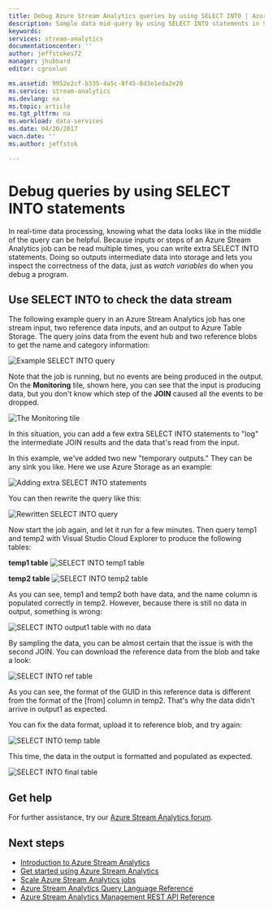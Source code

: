 ```yaml
---
title: Debug Azure Stream Analytics queries by using SELECT INTO | Azure
description: Sample data mid-query by using SELECT INTO statements in Stream Analytics
keywords: 
services: stream-analytics
documentationcenter: ''
author: jeffstokes72
manager: jhubbard
editor: cgronlun

ms.assetid: 9952e2cf-b335-4a5c-8f45-8d3e1eda2e20
ms.service: stream-analytics
ms.devlang: na
ms.topic: article
ms.tgt_pltfrm: na
ms.workload: data-services
ms.date: 04/20/2017
wacn.date: ''
ms.author: jeffstok

---
```

# Debug queries by using SELECT INTO statements

In real-time data processing, knowing what the data looks like in the middle of the query can be helpful. Because inputs or steps of an Azure Stream Analytics job can be read multiple times, you can write extra SELECT INTO statements. Doing so outputs intermediate data into storage and lets you inspect the correctness of the data, just as *watch variables* do when you debug a program.

## Use SELECT INTO to check the data stream

The following example query in an Azure Stream Analytics job has one stream input, two reference data inputs, and an output to Azure Table Storage. The query joins data from the event hub and two reference blobs to get the name and category information:

![Example SELECT INTO query](./media/stream-analytics-select-into/stream-analytics-select-into-query1.png)

Note that the job is running, but no events are being produced in the output. On the **Monitoring** tile, shown here, you can see that the input is producing data, but you don't know which step of the **JOIN** caused all the events to be dropped.

![The Monitoring tile](./media/stream-analytics-select-into/stream-analytics-select-into-monitor.png)

In this situation, you can add a few extra SELECT INTO statements to "log" the intermediate JOIN results and the data that's read from the input.

In this example, we've added two new "temporary outputs." They can be any sink you like. Here we use Azure Storage as an example:

![Adding extra SELECT INTO statements](./media/stream-analytics-select-into/stream-analytics-select-into-outputs.png)

You can then rewrite the query like this:

![Rewritten SELECT INTO query](./media/stream-analytics-select-into/stream-analytics-select-into-query2.png)

Now start the job again, and let it run for a few minutes. Then query temp1 and temp2 with Visual Studio Cloud Explorer to produce the following tables:

**temp1 table**
![SELECT INTO temp1 table](./media/stream-analytics-select-into/stream-analytics-select-into-temp-table-1.png)

**temp2 table**
![SELECT INTO temp2 table](./media/stream-analytics-select-into/stream-analytics-select-into-temp-table-2.png)

As you can see, temp1 and temp2 both have data, and the name column is populated correctly in temp2. However, because there is still no data in output, something is wrong:

![SELECT INTO output1 table with no data](./media/stream-analytics-select-into/stream-analytics-select-into-out-table-1.png)

By sampling the data, you can be almost certain that the issue is with the second JOIN. You can download the reference data from the blob and take a look:

![SELECT INTO ref table](./media/stream-analytics-select-into/stream-analytics-select-into-ref-table-1.png)

As you can see, the format of the GUID in this reference data is different from the format of the [from] column in temp2. That's why the data didn't arrive in output1 as expected.

You can fix the data format, upload it to reference blob, and try again:

![SELECT INTO temp table](./media/stream-analytics-select-into/stream-analytics-select-into-ref-table-2.png)

This time, the data in the output is formatted and populated as expected.

![SELECT INTO final table](./media/stream-analytics-select-into/stream-analytics-select-into-final-table.png)

## Get help

For further assistance, try our [Azure Stream Analytics forum](https://social.msdn.microsoft.com/Forums/home?forum=AzureStreamAnalytics).

## Next steps

* [Introduction to Azure Stream Analytics](stream-analytics-introduction.md)
* [Get started using Azure Stream Analytics](stream-analytics-get-started.md)
* [Scale Azure Stream Analytics jobs](stream-analytics-scale-jobs.md)
* [Azure Stream Analytics Query Language Reference](https://msdn.microsoft.com/library/azure/dn834998.aspx)
* [Azure Stream Analytics Management REST API Reference](https://msdn.microsoft.com/library/azure/dn835031.aspx)